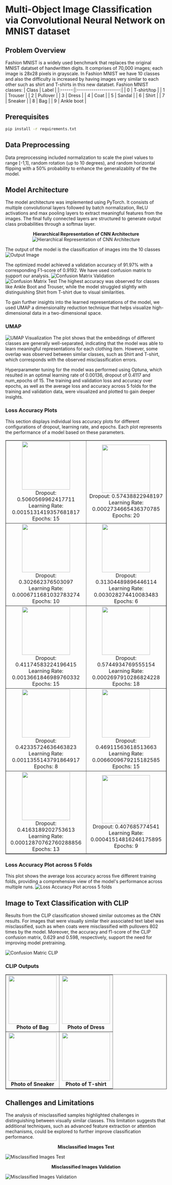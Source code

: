# Multi-Object Image Classification via Convolutional Neural Network on MNIST dataset

## Problem Overview
Fashion MNIST is a widely used benchmark that replaces the original MNIST datatset of handwritten digits. It comprises of 70,000 images; each image is 28x28 pixels in grayscale. 
In Fashion MNIST we have 10 classes and also the difficulty is increased by having images very similar to each other such as shirt and T-shirts in this new datatset. 
Fashion MNIST classes:
| Class | Label |
|:------:|:---------------------:|
| 0 | T-shirt/top |
| 1 | Trouser |
| 2 | Pullover |
| 3 | Dress |
| 4 | Coat |
| 5 | Sandal |
| 6 | Shirt |
| 7 | Sneaker |
| 8 | Bag |
| 9 | Ankle boot |

## Prerequisites
```bash
pip install -r requirements.txt
```

## Data Preprocessing 
Data preprocessing included normalization to scale the pixel values to range [-1,1], random rotation (up to 10 degrees), and random horizontal flipping with a 50% probability to enhance the generalizablity of the the model. 

## Model Architecture
The model architecture was implemented using PyTorch. It consists of multiple convolutional layers followed by batch normalization, ReLU activations and max pooling layers to extract meaningful features from the images. The final fully connected layers are structured to generate output class probabilities through a softmax layer. <br>

<div align="center">
  <b>Hierarchical Representation of CNN Architecture</b>
</div> 

<div align="center">
    <img src="Images/model_arc.png" alt="Hierarchical Representation of CNN Architecture">
</div>

The output of the model is the classification of images into the 10 classes 
![Output Image](Images/output_image.png)

The optimized model achieved a validation accuracy of 91.97% with a corresponding F1-score of 0.9192. We have used confusion matrix to support our analysis. 
![Confusion Matrix Validation](Images/confusion_matrix_Validation.png)
![Confusion Matrix Test](Images/confusion_matrix_Test.png)
The highest accuracy was observed for classes like Ankle Boot and Trouser, while the model struggled slightly with distinguishing Shirt from T-shirt due to visual similarities.

To gain further insights into the learned representations of the model, we used UMAP a dimensionality reduction technique that helps visualize high-dimensional data in a two-dimensional space.

### UMAP

![UMAP Visualization](Images/Embedding%20Clusters.png)
The plot shows that the embeddings of different classes are generally well-separated, indicating that the model was able to learn meaningful representations for each clothing item. However, some overlap was observed between similar classes, such as Shirt and T-shirt, which corresponds with the observed misclassification errors.

Hyperparameter tuning for the model was performed using Optuna, which resulted in an optimal learning rate of 0.00136, dropout of 0.4117 and num_epochs of 15. The training and validation loss and accuracy over epochs, as well as the average loss and accuracy across 5 folds for the training and validation data, were visualized and plotted to gain deeper insights.

### Loss Accuracy Plots
This section displays individual loss accuracy plots for different configurations of dropout, learning rate, and epochs. Each plot represents the performance of a model based on these parameters.
<table border="1" align="center">
  <tr>
    <td align="center">
      <img src="Images/Training and Validation Accuracy (dropout=0.5060569962417711,learning_rate=0.0015131419357681817, num_epochs=15).png" height="150">
      <br>Dropout: 0.5060569962417711<br>Learning Rate: 0.0015131419357681817<br>Epochs: 15
    </td>
    <td align="center">
      <img src="Images/Training and Validation Accuracy(dropout= 0.57438822948197, learning_rate= 0.0002734665436370785, num_epochs= 20).png" height="150">
      <br>Dropout: 0.57438822948197<br>Learning Rate: 0.0002734665436370785<br>Epochs: 20
    </td>
  </tr>
  <tr>
    <td align="center">
      <img src="Images/Training and Validation Accuracy(dropout=0.302662376503097, learning_rate=0.0006711681032783274, num_epochs=10).png" height="150">
      <br>Dropout: 0.302662376503097<br>Learning Rate: 0.0006711681032783274<br>Epochs: 10
    </td>
    <td align="center">
      <img src="Images/Training and Validation Accuracy(dropout=0.31304489896446114, learning_rate=0.003028274410083483, num_epochs= 6).png" height="150">
      <br>Dropout: 0.31304489896446114<br>Learning Rate: 0.003028274410083483<br>Epochs: 6
    </td>
  </tr>
  <tr>
    <td align="center">
      <img src="Images/Training and Validation Accuracy(dropout=0.41174583224196415, learning_rate= 0.0013661846989760332, num_epochs=15).png" height="150">
      <br>Dropout: 0.41174583224196415<br>Learning Rate: 0.0013661846989760332<br>Epochs: 15
    </td>
    <td align="center">
      <img src="Images/Training and Validation Accuracy(dropout=0.5744934769555154, learning_rate=0.0002697910286824228, num_epochs=18).png" height="150">
      <br>Dropout: 0.5744934769555154<br>Learning Rate: 0.0002697910286824228<br>Epochs: 18
    </td>
  </tr>
  <tr>
    <td align="center">
      <img src="Images/Training and Validation Loss (dropout = 0.42335724636463823, learning_rate= 0.0011355143791864917, num_epochs=8).png" height="150">
      <br>Dropout: 0.42335724636463823<br>Learning Rate: 0.0011355143791864917<br>Epochs: 8
    </td>
    <td align="center">
      <img src="Images/Training and Validation Loss(dropout= 0.46911563618513663, learning_rate=0.0066009679215182585, num_epochs=15).png" height="150">
      <br>Dropout: 0.46911563618513663<br>Learning Rate: 0.0066009679215182585<br>Epochs: 15
    </td>
  </tr>
  <tr>
    <td align="center">
      <img src="Images/Training and Validation Loss(dropout=0.4163189202753613, learning_rate= 0.00012870762760288856, num_epochs=13).png" height="150">
      <br>Dropout: 0.4163189202753613<br>Learning Rate: 0.00012870762760288856<br>Epochs: 13
    </td>
    <td align="center">
      <img src="Images/Training and validation Accuracy(dropout=0.407685774541, learning_rate= 0.00041514816246175895, num_epochs=9).png" height="150">
      <br>Dropout: 0.407685774541<br>Learning Rate: 0.00041514816246175895<br>Epochs: 9
    </td>
  </tr>
</table>

### Loss Accuracy Plot across 5 Folds
This plot shows the average loss accuracy across five different training folds, providing a comprehensive view of the model's performance across multiple runs.
![Loss Accuracy Plot across 5 folds](Images/average_loss_accuracy_plot_across_5_folds.png)

## Image to Text Classification with CLIP
Results from the CLIP classification showed similar outcomes as the CNN results. For images that were visually similar their associated text label was misclassified, such as when coats were misclassified with pullovers 802 times by the model. Moreover, the accuracy and f1-score of the CLIP confusion matrix, 0.629 and 0.598, respectively, support the need for improving model pretraining.

![Confusion Matric CLIP](https://github.com/JD-Radadiya/ECEN_758_Project_Group_17/blob/main/Images/confusion_matrix_Zero-Shot%20Classification%20with%20CLIP.png)

### CLIP Outputs 

<table border="1" align="center">
  <tr>
    <td align="center">
      <img src="Images/text_to_image_a_photo_of_a_bag.png" height="150">
      <br><b>Photo of Bag</b><br>
    </td>
    <td align="center">
      <img src="Images/text_to_image_a_photo_of_a_dress.png" height="150">
      <br><b>Photo of Dress</b><br>
    </td>
  </tr>
  <tr>
    <td align="center">
      <img src="Images/text_to_image_a_photo_of_a_sneaker.png" height="150">
      <br><b>Photo of Sneaker</b><br>
    </td>
    <td align="center">
      <img src="Images/text_to_image_a_photo_of_a_t-shirt.png" height="150">
      <br><b>Photo of T-shirt</b><br>
    </td>
  </tr>
</table>

## Challenges and Limitations

The analysis of misclassified samples highlighted challenges in distinguishing between visually similar classes. This limitation suggests that additional techniques, such as advanced feature extraction or attention mechanisms, could be explored to further improve classification performance.

<div align="center">
  <b>Misclassified Images Test</b>
</div>

![Misclassified Images Test](Images/misclassified_images_Test.png)

<div align="center">
  <b>Misclassified Images Validation</b>
</div>

![Misclassified Images Validation](Images/misclassified_images_Validation.png)

